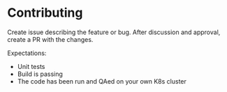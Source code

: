 # Contributing

Create issue describing the feature or bug. After discussion and approval, create a PR with the changes.

Expectations:
  * Unit tests
  * Build is passing
  * The code has been run and QAed on your own K8s cluster